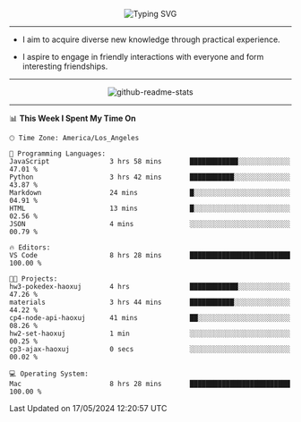 <p align="center">
  <img src="https://readme-typing-svg.demolab.com?font=Fira+Code&weight=500&size=32&duration=2500&pause=1600&center=true&vCenter=true&random=false&width=1024&height=64&lines=Hi+there+%F0%9F%91%8B;I'm+delighted+you+could+make+it+here+%F0%9F%8E%89;I'm+Harry%2C+a+college+student+still+finding+my+way" alt="Typing SVG" />
</p>


---


- I aim to acquire diverse new knowledge through practical experience.

- I aspire to engage in friendly interactions with everyone and form interesting friendships.


---


<p align="center">
  <img src="https://github-readme-stats.vercel.app/api?username=Harry-Jing&show_icons=true" alt="github-readme-stats"/>
</p>


---

<!--START_SECTION:waka-->
📊 **This Week I Spent My Time On** 

```text
🕑︎ Time Zone: America/Los_Angeles

💬 Programming Languages: 
JavaScript               3 hrs 58 mins       ████████████░░░░░░░░░░░░░   47.01 % 
Python                   3 hrs 42 mins       ███████████░░░░░░░░░░░░░░   43.87 % 
Markdown                 24 mins             █░░░░░░░░░░░░░░░░░░░░░░░░   04.91 % 
HTML                     13 mins             █░░░░░░░░░░░░░░░░░░░░░░░░   02.56 % 
JSON                     4 mins              ░░░░░░░░░░░░░░░░░░░░░░░░░   00.79 % 

🔥 Editors: 
VS Code                  8 hrs 28 mins       █████████████████████████   100.00 % 

🐱‍💻 Projects: 
hw3-pokedex-haoxuj       4 hrs               ████████████░░░░░░░░░░░░░   47.26 % 
materials                3 hrs 44 mins       ███████████░░░░░░░░░░░░░░   44.22 % 
cp4-node-api-haoxuj      41 mins             ██░░░░░░░░░░░░░░░░░░░░░░░   08.26 % 
hw2-set-haoxuj           1 min               ░░░░░░░░░░░░░░░░░░░░░░░░░   00.25 % 
cp3-ajax-haoxuj          0 secs              ░░░░░░░░░░░░░░░░░░░░░░░░░   00.02 % 

💻 Operating System: 
Mac                      8 hrs 28 mins       █████████████████████████   100.00 % 
```


 Last Updated on 17/05/2024 12:20:57 UTC
<!--END_SECTION:waka-->
